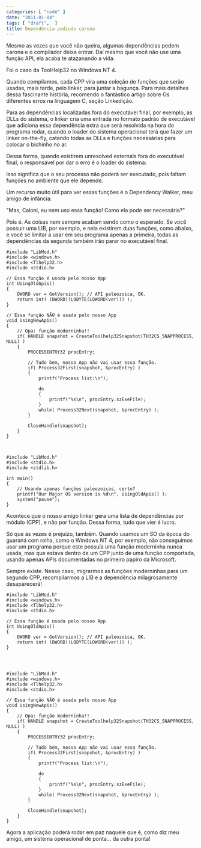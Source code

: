 ```yaml
---
categories: [ "code" ]
date: "2011-01-04"
tags: [ "draft",  ]
title: Dependência pedindo carona
---
```

Mesmo as vezes que você não queira, algumas dependências pedem carona e o compilador deixa entrar. Daí mesmo que você não use uma função API, ela acaba te atazanando a vida.

Foi o caso da ToolHelp32 no Windows NT 4.


Quando compilamos, cada CPP vira uma coleção de funções que serão usadas, mais tarde, pelo linker, para juntar a bagunça. Para mais detalhes dessa fascinante história, recomendo o fantástico artigo sobre Os diferentes erros na linguagem C, seção Linkedição.

Para as dependências localizadas fora do executável final, por exemplo, as DLLs do sistema, o linker cria uma entrada no formato padrão de executável que adiciona essa dependência extra que será resolvida na hora do programa rodar, quando o loader do sistema operacional terá que fazer um linker on-the-fly, catando todas as DLLs e funções necessárias para colocar o bichinho no ar.

Dessa forma, quando existirem unresolved externals fora do executável final, o responsável por dar o erro é o loader do sistema:


Isso significa que o seu processo não poderá ser executado, pois faltam funções no ambiente que ele depende.

Um recurso muito útil para ver essas funções é o Dependency Walker, meu amigo de infância:


"Mas, Caloni, eu nem uso essa função! Como ela pode ser necessária?"

Pois é. As coisas nem sempre acabam sendo como o esperado. Se você possuir uma LIB, por exemplo, e nela existirem duas funções, como abaixo, e você se limitar a usar em seu programa apenas a primeira, todas as dependências da segunda também irão parar no executável final.

    #include "LibMod.h"
    #include <windows.h>
    #include <Tlhelp32.h>
    #include <stdio.h>
    
    // Essa função é usada pelo nosso App
    int UsingOldApis()
    {
    	DWORD ver = GetVersion(); // API paleozoica, OK.
    	return int( (DWORD)(LOBYTE(LOWORD(ver))) );
    }
    
    // Essa função NÃO é usada pelo nosso App
    void UsingNewApis()
    {
    	// Opa: função moderninha!!
    	if( HANDLE snapshot = CreateToolhelp32Snapshot(TH32CS_SNAPPROCESS, NULL) )
    	{
    		PROCESSENTRY32 procEntry;
    
    		// Tudo bem, nosso App não vai usar essa função.
    		if( Process32First(snapshot, &procEntry) )
    		{
    			printf("Process list:\n");
    
    			do
    			{
    				printf("%s\n", procEntry.szExeFile);
    			}
    			while( Process32Next(snapshot, &procEntry) );
    		}
    
    		CloseHandle(snapshot);
    	}
    }
     
    

    #include "LibMod.h"
    #include <stdio.h>
    #include <stdlib.h>
    
    int main()
    {
    	// Usando apenas funções paleozoicas, certo?
    	printf("Our Major OS version is %d\n", UsingOldApis() );
    	system("pause");
    }
     
    


Acontece que o nosso amigo linker gera uma lista de dependências por módulo (CPP), e não por função. Dessa forma, tudo que vier é lucro.

Só que às vezes é prejuízo, também. Quando usamos um SO da época do guaraná com rolha, como o Windows NT 4, por exemplo, não conseguimos usar um programa porque este possuía uma função moderninha nunca usada, mas que estava dentro de um CPP junto de uma função comportada, usando apenas APIs documentadas no primeiro papiro da Microsoft.


Sempre existe. Nesse caso, migrarmos as funções moderninhas para um segundo CPP, recompilarmos a LIB e a dependência milagrosamente desaparecerá!

    #include "LibMod.h"
    #include <windows.h>
    #include <Tlhelp32.h>
    #include <stdio.h>
    
    // Essa função é usada pelo nosso App
    int UsingOldApis()
    {
    	DWORD ver = GetVersion(); // API paleozoica, OK.
    	return int( (DWORD)(LOBYTE(LOWORD(ver))) );
    }
    
     
    

    #include "LibMod.h"
    #include <windows.h>
    #include <Tlhelp32.h>
    #include <stdio.h>
    
    // Essa função NÃO é usada pelo nosso App
    void UsingNewApis()
    {
    	// Opa: função moderninha!!
    	if( HANDLE snapshot = CreateToolhelp32Snapshot(TH32CS_SNAPPROCESS, NULL) )
    	{
    		PROCESSENTRY32 procEntry;
    
    		// Tudo bem, nosso App não vai usar essa função.
    		if( Process32First(snapshot, &procEntry) )
    		{
    			printf("Process list:\n");
    
    			do
    			{
    				printf("%s\n", procEntry.szExeFile);
    			}
    			while( Process32Next(snapshot, &procEntry) );
    		}
    
    		CloseHandle(snapshot);
    	}
    }
     
    


Agora a aplicação poderá rodar em paz naquele que é, como diz meu amigo, um sistema operacional de ponta... da outra ponta!
